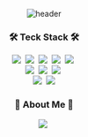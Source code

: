 <div align="center">
  
![header](https://capsule-render.vercel.app/api?type=waving&color=timeauto&height=200&section=header&text=yaini%20Lee&fontColor=EEEEEE&fontSize=90&fontAlign=62&fontAlignY=32&desc=BackEnd_Dev&descSize=25&descAlign=85&descAlignY=50)

<h3 align="center">🛠 Teck Stack 🛠</h3>
<p align="center">
  <img src="https://img.shields.io/badge/Java-007396?style=flat&logo=Java&logoColor=white"/></a>&nbsp
  <img src="https://img.shields.io/badge/Spring-white?style=flat&logo=Spring&logoColor=#3776AB"/></a>&nbsp
  <img src="https://img.shields.io/badge/MySQL-7F52FF?style=flat&logo=MySQL&logoColor=white"/></a>&nbsp
  <img src="https://img.shields.io/badge/Gradle-00ADD8?style=flat&logo=Gradle&logoColor=white"/></a>&nbsp
  <img src="https://img.shields.io/badge/Spring Security-A8B9CC?style=flat&logo=Spring Security&logoColor=white"/></a>&nbsp
  <br>
  <img src="https://img.shields.io/badge/Docker-2496ED?style=flat&logo=Docker&logoColor=white"/></a>&nbsp
  <img src="https://img.shields.io/badge/Amazon AWS-3DDC84?style=flat&logo=Amazon AWS&logoColor=white"/></a>&nbsp
  <img src="https://img.shields.io/badge/Kubernetes-F24E1E?style=flat&logo=Kubernetes&logoColor=white"/></a>&nbsp
  <br>
  <img src="https://img.shields.io/badge/GitHub-gray?style=flat&logo=GitHub&logoColor=black"/></a>&nbsp
  <img src="https://img.shields.io/badge/Git-blue?style=flat&logo=Git&logoColor=F05032"/></a>
</p>


<h3 align="center"> 🎳 About Me 🎳 </h3>
<p align="center">
  <a href="ssafy.soyeon@gmail.com"><img src="https://img.shields.io/badge/Gmail-white?style=flat&logo=Gmail&logoColor=read&link=ssafy.soyeon@gmail.com"/></a>&nbsp
</p>
<br>

</div>
